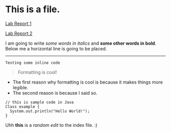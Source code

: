 # This is a file.

[Lab Report 1](https://ericqn.github.io/cse15l-lab-reports/lab-report-2-week-1.html)

[Lab Report 2](https://ericqn.github.io/cse15l-lab-reports/lab-report-3-week-3.html)

I am going to write _some words in italics_ and __some other words in bold__.
Below me a horizontal line is going to be placed.

---

`Testing some inline code`
> Formatting is cool!
* The first reason why formatting is cool is because it makes things more legible.
* The second reason is because I said so.
```
// this is sample code in Java
Class example {
  System.out.println("Hello World!");
}
```

Uhh __this__ is a _random edit_ to the index file. :)
